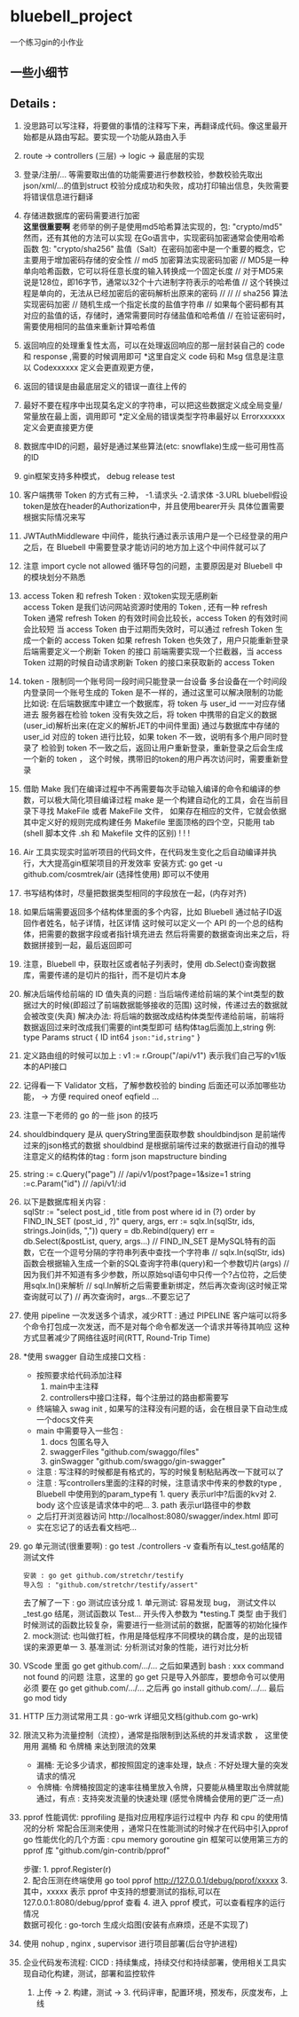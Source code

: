 # bluebell_project
一个练习gin的小作业

## 一些小细节
## Details :

1. 没思路可以写注释，将要做的事情的注释写下来，再翻译成代码。像这里最开始都是从路由写起。要实现一个功能从路由入手

2. route -> controllers (三层) -> logic -> 最底层的实现

3.  登录/注册/... 等需要取出值的功能需要进行参数校验，参数校验先取出json/xml/...的值到struct
    校验分成成功和失败，成功打印输出信息，失败需要将错误信息进行翻译

4.  存储进数据库的密码需要进行加密  
    ****这里很重要啊****
    老师举的例子是使用md5哈希算法实现的，包: "crypto/md5"
    然而，还有其他的方法可以实现  在Go语言中，实现密码加密通常会使用哈希函数  包: "crypto/sha256" 
    盐值（Salt）在密码加密中是一个重要的概念，它主要用于增加密码存储的安全性
        //  md5 加密算法实现密码加密 
        //  MD5是一种单向哈希函数，它可以将任意长度的输入转换成一个固定长度
        //  对于MD5来说是128位，即16字节，通常以32个十六进制字符表示的哈希值
        //  这个转换过程是单向的，无法从已经加密后的密码解析出原来的密码
        //
        //
        // sha256 算法实现密码加密
        // 随机生成一个指定长度的盐值字符串
        // 如果每个密码都有其对应的盐值的话，存储时，通常需要同时存储盐值和哈希值
        // 在验证密码时，需要使用相同的盐值来重新计算哈希值


5.  返回响应的处理重复性太高，可以在处理返回响应的那一层封装自己的 code 和 response ,需要的时候调用即可
        *这里自定义 code 码和 Msg 信息是注意以 Codexxxxxx 定义会更直观更方便，


6.  返回的错误是由最底层定义的错误一直往上传的


7.  最好不要在程序中出现莫名定义的字符串，可以把这些数据定义成全局变量/常量放在最上面，调用即可
        *定义全局的错误类型字符串最好以  Errorxxxxxx 定义会更直接更方便


8.  数据库中ID的问题，最好是通过某些算法(etc: snowflake)生成一些可用性高的ID


9.  gin框架支持多种模式， debug  release  test


10. 客户端携带 Token 的方式有三种， -1.请求头  -2.请求体  -3.URL
    bluebell假设token是放在header的Authorization中，并且使用bearer开头
	具体位置需要根据实际情况来写


11.  JWTAuthMiddleware 中间件，能执行通过表示该用户是一个已经登录的用户
    之后，在 Bluebell 中需要登录才能访问的地方加上这个中间件就可以了


12.  注意 import cycle not allowed 循环导包的问题，主要原因是对 Bluebell 中的模块划分不熟悉


13. access Token 和 refresh Token  : 双token实现无感刷新   
    access Token 是我们访问网站资源时使用的 Token , 还有一种 refresh Token 
    通常 refresh Token 的有效时间会比较长，access Token 的有效时间会比较短
    当 access Token 由于过期而失效时，可以通过 refresh Token 生成一个新的 access Token 
    如果 refresh Token 也失效了，用户只能重新登录
    后端需要定义一个刷新 Token 的接口
    前端需要实现一个拦截器，当 access Token 过期的时候自动请求刷新 Token 的接口来获取新的 access Token


14. token - 限制同一个账号同一段时间只能登录一台设备
    多台设备在一个时间段内登录同一个账号生成的 Token 是不一样的，通过这里可以解决限制的功能
    比如说: 在后端数据库中建立一个数据库，将 token 与 user_id 一一对应存储进去
    服务器在检验 token 没有失效之后，将 token 中携带的自定义的数据(user_id)解析出来(在定义的解析JET的中间件里面)
    通过与数据库中存储的 user_id 对应的 token 进行比较，如果 token 不一致，说明有多个用户同时登录了
    检验到 token 不一致之后，返回让用户重新登录，重新登录之后会生成一个新的 token ，
    这个时候，携带旧的token的用户再次访问时，需要重新登录


15. 借助 Make 我们在编译过程中不再需要每次手动输入编译的命令和编译的参数，可以极大简化项目编译过程
    make 是一个构建自动化的工具，会在当前目录下寻找 MakeFile 或者 MakeFile 文件，
    如果存在相应的文件，它就会依据其中定义好的规则完成构建任务
    Makefile 里面顶格的四个空，只能用 tab 
    (shell 脚本文件 .sh 和 Makefile 文件的区别) ! ! !


16. Air 工具实现实时监听项目的代码文件，在代码发生变化之后自动编译并执行，大大提高gin框架项目的开发效率
    安装方式:   go get -u github.com/cosmtrek/air
    (选择性使用) 即可以不使用


17. 书写结构体时，尽量把数据类型相同的字段放在一起，(内存对齐)


18. 如果后端需要返回多个结构体里面的多个内容，比如 Bluebell 通过帖子ID返回作者姓名，帖子详情，社区详情
    这时候可以定义一个 API 的一个总的结构体，把需要的数据字段或者指针填充进去
    然后将需要的数据查询出来之后，将数据拼接到一起，最后返回即可


19. 注意，Bluebell 中，获取社区或者帖子列表时，使用 db.Select()查询数据库，需要传递的是切片的指针，而不是切片本身


20. 解决后端传给前端的 ID 值失真的问题 : 
    当后端传递给前端的某个int类型的数据过大的时候(即超过了前端数据能够接收的范围)
    这时候，传递过去的数据就会被改变(失真)
    解决办法: 将后端的数据改成结构体类型传递给前端，前端将数据返回过来时改成我们需要的int类型即可
    结构体tag后面加上,string     例:   type Params struct { ID  int64  `json:"id,string"` }


21. 定义路由组的时候可以加上 : v1 := r.Group("/api/v1") 表示我们自己写的v1版本的API接口


22. 记得看一下 Validator 文档，了解参数校验的 binding 后面还可以添加哪些功能， ->  方便
    required   oneof   eqfield   ...


23. 注意一下老师的 go 的一些 json 的技巧


24. shouldbindquery 是从 queryString里面获取参数
    shouldbindjson  是前端传过来的json格式的数据
    shouldbind      是根据前端传过来的数据进行自动的推导
    注意定义的结构体的tag :   form  json  mapstructure  binding 


25. string := c.Query("page")   //     /api/v1/post?page=1&size=1
    string :=c.Param("id")      //     /api/v1/:id


26. 以下是数据库相关内容 :  
    sqlStr := "select post_id , title from post where id in (?) order by FIND_IN_SET (post_id , ?)"
    query, args, err := sqlx.In(sqlStr, ids, strings.Join(ids, ","))
    query = db.Rebind(query)
    err = db.Select(&postList, query, args...)
    //   FIND_IN_SET 是MySQL特有的函数，它在一个逗号分隔的字符串列表中查找一个字符串
    //   sqlx.In(sqlStr, ids)函数会根据输入生成一个新的SQL查询字符串(query)和一个参数切片(args)
    //   因为我们并不知道有多少参数，所以原始sql语句中只传一个?占位符，之后使用sqlx.In()来解析
    //   sql.In解析之后需要重新绑定，然后再次查询(这时候正常查询就可以了)
    //   再次查询时，args...不要忘记了


27. 使用 pipeline 一次发送多个请求，减少RTT :
    通过 PIPELINE 客户端可以将多个命令打包成一次发送，而不是对每个命令都发送一个请求并等待其响应
    这种方式显著减少了网络往返时间(RTT, Round-Trip Time)


28. *使用 swagger 自动生成接口文档 :
    - 按照要求给代码添加注释  
        1. main中主注释   
        2. controllers中接口注释，每个注册过的路由都需要写
    - 终端输入 swag init , 如果写的注释没有问题的话，会在根目录下自动生成一个docs文件夹
    - main 中需要导入一些包 :
        1. docs 包匿名导入
        2. swaggerFiles "github.com/swaggo/files"
        3. ginSwagger "github.com/swaggo/gin-swagger"
    - 注意 : 写注释的时候都是有格式的，写的时候复制粘贴再改一下就可以了
    - 注意 : 写controllers里面的注释的时候，注意请求中传来的参数的type , 
            Bluebell 中使用到的param_type有 
                1. query 表示url中?后面的kv对
                2. body  这个应该是请求体中的吧...
                3. path  表示url路径中的参数
    - 之后打开浏览器访问 http://localhost:8080/swagger/index.html 即可
    - 实在忘记了的话去看文档吧...


29. go 单元测试(很重要啊) :
    go test ./controllers -v 查看所有以_test.go结尾的测试文件

        安装 : go get github.com/stretchr/testify
        导入包 : "github.com/stretchr/testify/assert"

    去了解了一下 : go 测试应该分成 
        1.  单元测试:  容易发现 bug， 测试文件以_test.go 结尾，测试函数以 Test... 开头传入参数为 *testing.T 类型
                      由于我们时候测试的函数比较复杂，需要进行一些测试前的数据，配置等的初始化操作
        2.  mock测试: 也叫做打桩，作用是降低程序不同模块的耦合度，是的出现错误的来源更单一
        3.  基准测试: 分析测试对象的性能，进行对比分析


30. VScode 里面   go get github.com/.../...   之后如果遇到   bash : xxx command not found   的问题
    注意，这里的 go get 只是导入外部库，要想命令可以使用必须
    要在   go get github.com/.../...   之后再   go install github.com/.../...  最后  go mod tidy


31.  HTTP 压力测试常用工具 :  go-wrk  详细见文档(github.com  go-wrk) 


32. 限流又称为流量控制（流控），通常是指限制到达系统的并发请求数 ， 这里使用用 漏桶 和 令牌桶 来达到限流的效果
    - 漏桶: 无论多少请求，都按照固定的速率处理，缺点 : 不好处理大量的突发请求的情况
    - 令牌桶: 令牌桶按固定的速率往桶里放入令牌，只要能从桶里取出令牌就能通过，有点 : 支持突发流量的快速处理
    (感觉令牌桶会使用的更广泛一点)


33. pprof 性能调优:  pprofiling 是指对应用程序运行过程中 内存 和 cpu 的使用情况的分析
    常配合压测来使用 ，通常只在性能测试的时候才在代码中引入pprof
    go 性能优化的几个方面 :   cpu   memory  goroutine
    gin 框架可以使用第三方的 pprof 库 "github.com/gin-contrib/pprof"
        
    步骤:   1.   pprof.Register(r)  
            2.   配合压测在终端使用  go tool pprof http://127.0.0.1/debug/pprof/xxxxx
            3.   其中，xxxxx 表示 pprof 中支持的想要测试的指标,可以在 127.0.0.1:8080/debug/pprof 查看
            4.   进入 pprof 模式，可以查看程序的运行情况  
    数据可视化 :  go-torch 生成火焰图(安装有点麻烦，还是不实现了)

        
34.  使用  nohup , nginx , supervisor 进行项目部署(后台守护进程)


35. 企业代码发布流程:   CICD : 持续集成，持续交付和持续部署，使用相关工具实现自动化构建，测试，部署和监控软件
    1. 上传   ->   2. 构建，测试     ->     3. 代码评审，配置环境，预发布，灰度发布，上线

